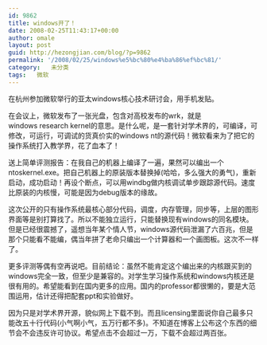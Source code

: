 ```yaml
---
id: 9862
title: windows开了！
date: 2008-02-25T11:43:17+00:00
author: omale
layout: post
guid: http://hezongjian.com/blog/?p=9862
permalink: '/2008/02/25/windows%e5%bc%80%e4%ba%86%ef%bc%81/'
category:   未分类  
tags:   微软
---
```

在杭州参加微软举行的亚太windows核心技术研讨会，用手机发贴。

在会议上，微软发布了一张光盘，包含对高校发布的wrk，就是windows&nbsp;research&nbsp;kernel的意思。是什么呢，是一套针对学术界的，可编译，可修改，可运行，可调试的货真价实的windows&nbsp;nt的源代码！微软看来为了把它的操作系统打入教学界，花了血本了！

送上简单评测报告：在我自己的机器上编译了一遍，果然可以编出一个ntoskernel.exe。把自己机器上的原装版本替换掉(哈哈，多么强大的勇气)，重新启动，成功启动！再设个断点，可以用windbg做内核调试单步跟踪源代码。速度比原装的内核慢，可能是因为debug版本的缘故。

这次公开的只有操作系统最核心部分代码，调度，内存管理，同步等，上层的图形界面等是别打算找了。所以不能独立运行，只能替换现有windows的同名模块。但是已经很震撼了，遥想当年某个情人节，windows源代码泄漏了六百兆，但是那个只能看不能编，偶当年拼了老命只编出一个计算器和一个画图板。这次不一样了。

更多评测等偶有空再说吧。目前结论：虽然不能肯定这个编出来的内核跟买到的windows完全一致，但至少是兼容的。对学生学习操作系统和windows内核还是很有用的。希望能看到在国内更多的应用。国内的professor都很懒的，要是大范围运用，估计还得把配套ppt和实验做好。

因为只是对学术界开源，貌似网上下载不到。而且licensing里面说你自己最多只能改五十行代码(小气啊小气，五万行都不多)。不知道在博客上公布这个东西的细节会不会违反许可协议。希望点击不会超过一万，下载不会超过两百张。